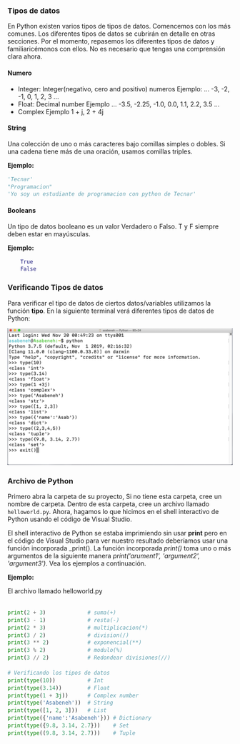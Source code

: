 ### Tipos de datos

En Python existen varios tipos de tipos de datos. Comencemos con los más comunes. Los diferentes tipos de datos se cubrirán en detalle en otras secciones. Por el momento, repasemos los diferentes tipos de datos y familiaricémonos con ellos. No es necesario que tengas una comprensión clara ahora.

#### Numero

- Integer: Integer(negativo, cero and positivo) numeros
    Ejemplo:
    ... -3, -2, -1, 0, 1, 2, 3 ...
- Float: Decimal number
    Ejemplo
    ... -3.5, -2.25, -1.0, 0.0, 1.1, 2.2, 3.5 ...
- Complex
    Ejemplo
    1 + j, 2 + 4j

#### String

Una colección de uno o más caracteres bajo comillas simples o dobles. Si una cadena tiene más de una oración, usamos comillas triples.

**Ejemplo:**

```py
'Tecnar'
"Programacion"
'Yo soy un estudiante de programacion con python de Tecnar'
```

#### Booleans

Un tipo de datos booleano es un valor Verdadero o Falso. T y F siempre deben estar en mayúsculas.

**Ejemplo:**

```python
    True  
    False 
```

### Verificando Tipos de datos

Para verificar el tipo de datos de ciertos datos/variables utilizamos la función **tipo**. En la siguiente terminal verá diferentes tipos de datos de Python:

![Checkeando tipos de datos](./images/checking_data_types.png)

### Archivo de Python

Primero abra la carpeta de su proyecto, Si no tiene esta carpeta, cree un nombre de carpeta. Dentro de esta carpeta, cree un archivo llamado `helloworld.py`. Ahora, hagamos lo que hicimos en el shell interactivo de Python usando el código de Visual Studio.

El shell interactivo de Python se estaba imprimiendo sin usar **print** pero en el código de Visual Studio para ver nuestro resultado deberíamos usar una función incorporada _print(). La función incorporada _print()_ toma uno o más argumentos de la siguiente manera _print('arument1', 'argument2', 'argument3')_. Vea los ejemplos a continuación.


**Ejemplo:**

El archivo llamado helloworld.py

```py

print(2 + 3)             # suma(+)
print(3 - 1)             # resta(-)
print(2 * 3)             # multiplicacion(*)
print(3 / 2)             # division(/)
print(3 ** 2)            # exponencial(**)
print(3 % 2)             # modulo(%)
print(3 // 2)            # Redondear divisiones(//)

# Verificando los tipos de datos
print(type(10))          # Int
print(type(3.14))        # Float
print(type(1 + 3j))      # Complex number
print(type('Asabeneh'))  # String
print(type([1, 2, 3]))   # List
print(type({'name':'Asabeneh'})) # Dictionary
print(type({9.8, 3.14, 2.7}))    # Set
print(type((9.8, 3.14, 2.7)))    # Tuple
```